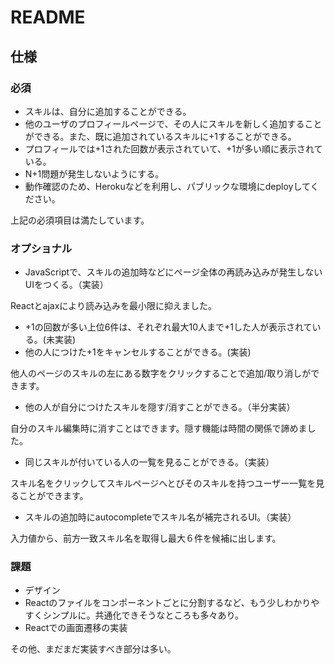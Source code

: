 # README

## 仕様
### 必須
- スキルは、自分に追加することができる。
- 他のユーザのプロフィールページで、その人にスキルを新しく追加することができる。また、既に追加されているスキルに+1することができる。
- プロフィールでは+1された回数が表示されていて、+1が多い順に表示されている。
- N+1問題が発生しないようにする。
- 動作確認のため、Herokuなどを利用し、パブリックな環境にdeployしてください。

上記の必須項目は満たしています。
### オプショナル
- JavaScriptで、スキルの追加時などにページ全体の再読み込みが発生しないUIをつくる。（実装）

Reactとajaxにより読み込みを最小限に抑えました。
- +1の回数が多い上位6件は、それぞれ最大10人まで+1した人が表示されている。(未実装)
- 他の人につけた+1をキャンセルすることができる。(実装)

他人のページのスキルの左にある数字をクリックすることで追加/取り消しができます。
- 他の人が自分につけたスキルを隠す/消すことができる。（半分実装）

自分のスキル編集時に消すことはできます。隠す機能は時間の関係で諦めました。
- 同じスキルが付いている人の一覧を見ることができる。（実装）

スキル名をクリックしてスキルページへとびそのスキルを持つユーザー一覧を見ることができます。
- スキルの追加時にautocompleteでスキル名が補完されるUI。（実装）

入力値から、前方一致スキル名を取得し最大６件を候補に出します。

### 課題
- デザイン
- Reactのファイルをコンポーネントごとに分割するなど、もう少しわかりやすくシンプルに。共通化できそうなところも多々あり。
- Reactでの画面遷移の実装

その他、まだまだ実装すべき部分は多い。
